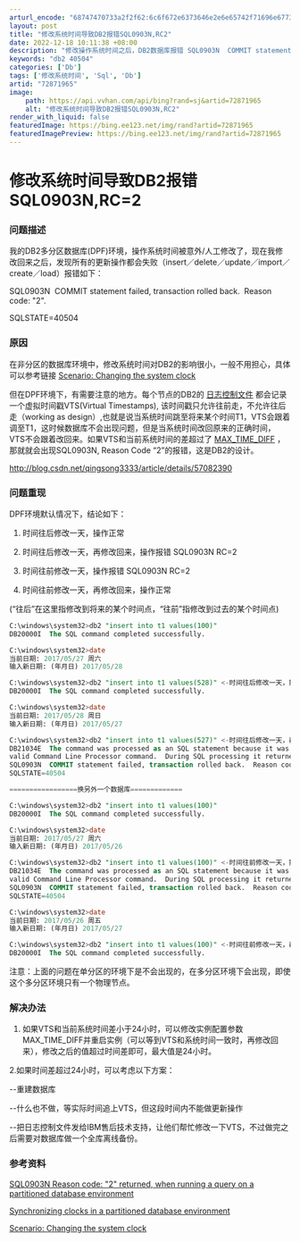 ```yaml
---
arturl_encode: "68747470733a2f2f62:6c6f672e6373646e2e6e65742f71696e67736f6e6733333333:2f61727469636c652f64657461696c732f3732383731393635"
layout: post
title: "修改系统时间导致DB2报错SQL0903N,RC2"
date: 2022-12-18 10:11:38 +08:00
description: "修改操作系统时间之后，DB2数据库报错 SQL0903N  COMMIT statement fai"
keywords: "db2 40504"
categories: ['Db']
tags: ['修改系统时间', 'Sql', 'Db']
artid: "72871965"
image:
    path: https://api.vvhan.com/api/bing?rand=sj&artid=72871965
    alt: "修改系统时间导致DB2报错SQL0903N,RC2"
render_with_liquid: false
featuredImage: https://bing.ee123.net/img/rand?artid=72871965
featuredImagePreview: https://bing.ee123.net/img/rand?artid=72871965
---
```


# 修改系统时间导致DB2报错SQL0903N,RC=2

### 问题描述

我的DB2多分区数据库(DPF)环境，操作系统时间被意外/人工修改了，现在我修改回来之后，发现所有的更新操作都会失败（insert／delete／update／import／create／load）报错如下：
  
SQL0903N  COMMIT statement failed, transaction rolled back.  Reason code: "2".
  

SQLSTATE=40504

### 原因

在非分区的数据库环境中，修改系统时间对DB2的影响很小，一般不用担心，具体可以参考链接
[Scenario: Changing the system clock](https://www.ibm.com/support/knowledgecenter/SSEPGG_11.1.0/com.ibm.db2.luw.admin.ha.doc/doc/t0054835.html)
  
  
但在DPF环境下，有需要注意的地方。每个节点的DB2的
[日志控制文件](http://blog.csdn.net/qingsong3333/article/details/57082390)
都会记录一个虚拟时间戳VTS(Virtual Timestamps), 该时间戳只允许往前走，不允许往后走（working as design）,也就是说当系统时间跳至将来某个时间T1，VTS会跟着调至T1，这时候数据库不会出现问题，但是当系统时间改回原来的正确时间，VTS不会跟着改回来。如果VTS和当前系统时间的差超过了
[MAX\_TIME\_DIFF](https://www.ibm.com/support/knowledgecenter/SSEPGG_10.5.0/com.ibm.db2.luw.admin.config.doc/doc/r0000379.html)
，那就就会出现SQL0903N, Reason Code “2”的报错，这是DB2的设计。
  
http://blog.csdn.net/qingsong3333/article/details/57082390
  

### 问题重现

DPF环境默认情况下，结论如下：
  
  
1. 时间往后修改一天，操作正常
  
2. 时间往后修改一天，再修改回来，操作报错 SQL0903N RC=2
  
3. 时间往前修改一天，操作报错 SQL0903N RC=2
  
4. 时间往前修改一天，再修改回来，操作正常
  

(“往后”在这里指修改到将来的某个时间点，“往前”指修改到过去的某个时间点)

```sql
C:\windows\system32>db2 "insert into t1 values(100)"
DB20000I  The SQL command completed successfully.

C:\windows\system32>date
当前日期: 2017/05/27 周六
输入新日期: (年月日) 2017/05/28

C:\windows\system32>db2 "insert into t1 values(528)" <-时间往后修改一天，操作正常
DB20000I  The SQL command completed successfully.

C:\windows\system32>date
当前日期: 2017/05/28 周日
输入新日期: (年月日) 2017/05/27

C:\windows\system32>db2 "insert into t1 values(527)" <-时间往后修改一天，再修改回来，操作报错 SQL0903N RC=2
DB21034E  The command was processed as an SQL statement because it was not a
valid Command Line Processor command.  During SQL processing it returned:
SQL0903N  COMMIT statement failed, transaction rolled back.  Reason code: "2".
SQLSTATE=40504

=================换另外一个数据库=============

C:\windows\system32>db2 "insert into t1 values(100)"
DB20000I  The SQL command completed successfully.

C:\windows\system32>date
当前日期: 2017/05/27 周六
输入新日期: (年月日) 2017/05/26

C:\windows\system32>db2 "insert into t1 values(100)" <-时间往前修改一天，操作报错 SQL0903N RC=2
DB21034E  The command was processed as an SQL statement because it was not a
valid Command Line Processor command.  During SQL processing it returned:
SQL0903N  COMMIT statement failed, transaction rolled back.  Reason code: "2".
SQLSTATE=40504

C:\windows\system32>date
当前日期: 2017/05/26 周五
输入新日期: (年月日) 2017/05/27

C:\windows\system32>db2 "insert into t1 values(100)" <-时间往前修改一天，再修改回来，操作正常
DB20000I  The SQL command completed successfully.

```

  
注意：上面的问题在单分区的环境下是不会出现的，在多分区环境下会出现，即使这个多分区环境只有一个物理节点。
  
  

### 解决办法

1. 如果VTS和当前系统时间差小于24小时，可以修改实例配置参数MAX\_TIME\_DIFF并重启实例（可以等到VTS和系统时间一致时，再修改回来），修改之后的值超过时间差即可，最大值是24小时。
  
  
2.如果时间差超过24小时，可以考虑以下方案：
  
--重建数据库
  
--什么也不做，等实际时间追上VTS，但这段时间内不能做更新操作
  
--把日志控制文件发给IBM售后技术支持，让他们帮忙修改一下VTS，不过做完之后需要对数据库做一个全库离线备份。
  
  

### 参考资料

[SQL0903N Reason code: "2" returned, when running a query on a partitioned database environment](http://www-01.ibm.com/support/docview.wss?uid=swg21633084&myns=swgimgmt&mynp=OCSSEPGG&mync=A)
  
  
[Synchronizing clocks in a partitioned database environment](https://www.ibm.com/support/knowledgecenter/SSEPGG_10.5.0/com.ibm.db2.luw.admin.ha.doc/doc/c0006344.html)
  
  
[Scenario: Changing the system clock](https://www.ibm.com/support/knowledgecenter/SSEPGG_11.1.0/com.ibm.db2.luw.admin.ha.doc/doc/t0054835.html)